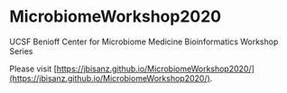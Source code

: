 # MicrobiomeWorkshop2020
UCSF Benioff Center for Microbiome Medicine Bioinformatics Workshop Series

Please visit [https://jbisanz.github.io/MicrobiomeWorkshop2020/](https://jbisanz.github.io/MicrobiomeWorkshop2020/).